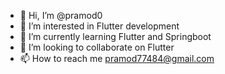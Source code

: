 - 👋 Hi, I’m @pramod0
- 👀 I’m interested in Flutter development
- 🌱 I’m currently learning Flutter and Springboot
- 💞️ I’m looking to collaborate on Flutter
- 📫 How to reach me pramod77484@gmail.com

<!---
pramod0/pramod0 is a ✨ special ✨ repository because its `README.md` (this file) appears on your GitHub profile.
You can click the Preview link to take a look at your changes.
--->
